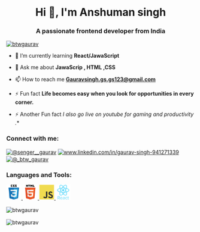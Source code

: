 <h1 align="center">Hi 👋, I'm Anshuman singh</h1>
<h3 align="center">A passionate frontend developer from India</h3>

<p align="left"> <a href="https://github.com/ryo-ma/github-profile-trophy"><img src="https://github-profile-trophy.vercel.app/?username=btwgaurav" alt="btwgaurav" /></a> </p>

- 🌱 I’m currently learning **React/JawaScript**

- 💬 Ask me about **JawaScrip , HTML ,CSS**

- 📫 How to reach me **Gauravsingh.gs.gs123@gmail.com**

- ⚡ Fun fact **Life becomes easy when you look for opportunities in every corner.**

- ⚡ Another Fun fact *I also go live on youtube for gaming and productivity .**

<h3 align="left">Connect with me:</h3>
<p align="left">
<a href="https://twitter.com/@btw__Gaurav" target="blank"><img align="center" src="https://raw.githubusercontent.com/rahuldkjain/github-profile-readme-generator/master/src/images/icons/Social/twitter.svg" alt="@senger__gaurav" height="30" width="40" /></a>
<a href="https://linkedin.com/in/www.linkedin.com/in/gaurav-singh-941271339" target="blank"><img align="center" src="https://raw.githubusercontent.com/rahuldkjain/github-profile-readme-generator/master/src/images/icons/Social/linked-in-alt.svg" alt="www.linkedin.com/in/gaurav-singh-941271339" height="30" width="40" /></a>
<a href="https://instagram.com/@_btw_gaurav" target="blank"><img align="center" src="https://raw.githubusercontent.com/rahuldkjain/github-profile-readme-generator/master/src/images/icons/Social/instagram.svg" alt="@_btw_gaurav" height="30" width="40" /></a>
</p>

<h3 align="left">Languages and Tools:</h3>
<p align="left"> <a href="https://www.w3schools.com/css/" target="_blank" rel="noreferrer"> <img src="https://raw.githubusercontent.com/devicons/devicon/master/icons/css3/css3-original-wordmark.svg" alt="css3" width="40" height="40"/> </a> <a href="https://www.w3.org/html/" target="_blank" rel="noreferrer"> <img src="https://raw.githubusercontent.com/devicons/devicon/master/icons/html5/html5-original-wordmark.svg" alt="html5" width="40" height="40"/> </a> <a href="https://developer.mozilla.org/en-US/docs/Web/JavaScript" target="_blank" rel="noreferrer"> <img src="https://raw.githubusercontent.com/devicons/devicon/master/icons/javascript/javascript-original.svg" alt="javascript" width="40" height="40"/> </a> <a href="https://reactjs.org/" target="_blank" rel="noreferrer"> <img src="https://raw.githubusercontent.com/devicons/devicon/master/icons/react/react-original-wordmark.svg" alt="react" width="40" height="40"/> </a> </p>

<p><img align="center" src="https://github-readme-stats.vercel.app/api/top-langs?username=btwgaurav&show_icons=true&locale=en&layout=compact" alt="btwgaurav" /></p>

<p><img align="center" src="https://github-readme-streak-stats.herokuapp.com/?user=btwgaurav&" alt="btwgaurav" /></p>
